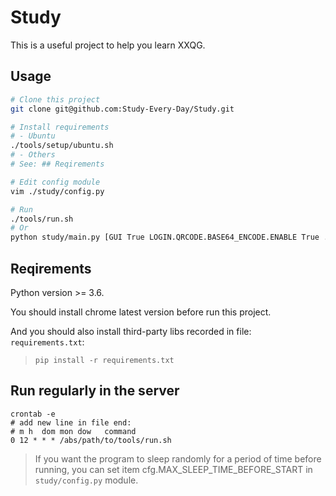 # Study

This is a useful project to help you learn XXQG.

## Usage

```bash
# Clone this project
git clone git@github.com:Study-Every-Day/Study.git

# Install requirements
# - Ubuntu
./tools/setup/ubuntu.sh
# - Others
# See: ## Reqirements

# Edit config module
vim ./study/config.py

# Run
./tools/run.sh
# Or
python study/main.py [GUI True LOGIN.QRCODE.BASE64_ENCODE.ENABLE True ...]
```


## Reqirements

Python version >= 3.6.

You should install chrome latest version before run this project.

And you should also install third-party libs recorded in file: `requirements.txt`:

> ```shell
> pip install -r requirements.txt
> ```

## Run regularly in the server

```shell
crontab -e
# add new line in file end:
# m h  dom mon dow   command
0 12 * * * /abs/path/to/tools/run.sh
```

> If you want the program to sleep randomly for a period of time before running, you can set item cfg.MAX_SLEEP_TIME_BEFORE_START in `study/config.py` module.

